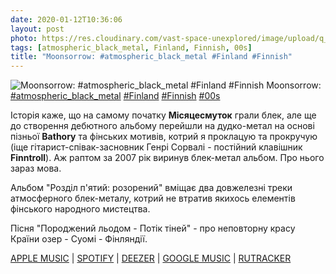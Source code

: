 ```yaml
---
date: 2020-01-12T10:36:06
layout: post
photo: https://res.cloudinary.com/vast-space-unexplored/image/upload/q_auto,dpr_auto,w_auto/photos/photo_852_12-01-2020_10-36-06.jpg
tags: [atmospheric_black_metal, Finland, Finnish, 00s]
title: "Moonsorrow: #atmospheric_black_metal #Finland #Finnish"
---
```

![Moonsorrow: #atmospheric_black_metal #Finland #Finnish](https://res.cloudinary.com/vast-space-unexplored/image/upload/q_auto,dpr_auto,w_auto/photos/photo_852_12-01-2020_10-36-06.jpg)
Moonsorrow: [#atmospheric_black_metal](/tags/#atmospheric_black_metal) [#Finland](/tags/#Finland) [#Finnish](/tags/#Finnish) [#00s](/tags/#00s)

Історія каже, що на самому початку **Місяцесмуток** грали блек, але ще до створення дебютного альбому перейшли на дудко-метал на основі пізньої **Bathory** та фінських мотивів, котрий я проклацую та прокручую (іще гітарист-співак-засновник Генрі Сорвалі - постійний клавішник **Finntroll**). Аж раптом за 2007 рік виринув блек-метал альбом. Про нього зараз мова.

Альбом &quot;Розділ п&#39;ятий: розорений&quot; вміщає два довжелезні треки атмосферного блек-металу, котрий не втратив якихось елементів фінського народного мистецтва. 

Пісня &quot;Породжений льодом - Потік тіней&quot; - про неповторну красу Країни озер - Суомі - Фінляндії.

[APPLE MUSIC](https://music.apple.com/tr/album/viides-luku-h%C3%A4vitetty/1442975072) \| [SPOTIFY](https://open.spotify.com/album/1nDtNLhDLeOvnMqOcf3uoF?highlight=spotify:track:7BA25HYWhbe32qgoVfzQWi) \| [DEEZER](https://www.deezer.com/album/297351?utm_source=deezer&amp;utm_content=album-297351&amp;utm_term=1601611822_1578817357&amp;utm_medium=web) \| [GOOGLE MUSIC](https://play.google.com/music/m/Buzfibh3n2rqrjk4lg7vmusfnzu?t=V_Havitetty_-_Moonsorrow) \| [RUTRACKER](https://rutracker.org/forum/viewtopic.php?t=3512630)
